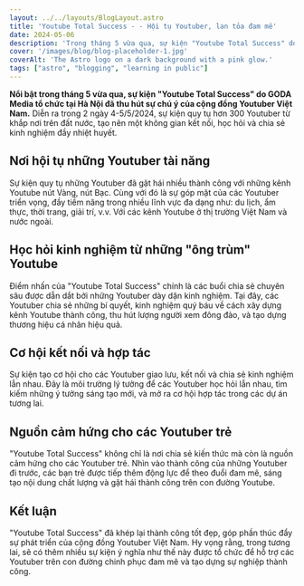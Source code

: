 ```yaml
---
layout: ../../layouts/BlogLayout.astro
title: 'Youtube Total Success - - Hội tụ Youtuber, lan tỏa đam mê'
date: 2024-05-06
description: 'Trong tháng 5 vừa qua, sự kiện "Youtube Total Success" do GODA Media tổ chức tại Hà Nội đã thu hút sự chú ý của cộng đồng Youtuber Việt Nam.'
cover: '/images/blog/blog-placeholder-1.jpg'
coverAlt: 'The Astro logo on a dark background with a pink glow.'
tags: ["astro", "blogging", "learning in public"]
---
```


**Nổi bật trong tháng 5 vừa qua, sự kiện "Youtube Total Success" do GODA Media tổ chức tại Hà Nội đã thu hút sự chú ý của cộng đồng Youtuber Việt Nam.** Diễn ra trong 2 ngày 4-5/5/2024, sự kiện quy tụ hơn 300 Youtuber từ khắp nơi trên đất nước, tạo nên một không gian kết nối, học hỏi và chia sẻ kinh nghiệm đầy nhiệt huyết.

## Nơi hội tụ những Youtuber tài năng
Sự kiện quy tụ những Youtuber đã gặt hái nhiều thành công với những kênh Youtube nút Vàng, nút Bạc. Cùng với đó là sự góp mặt của các Youtuber triển vọng, đầy tiềm năng trong nhiều lĩnh vực đa dạng như: du lịch, ẩm thực, thời trang, giải trí, v.v. Với các kênh Youtube ở thị trường Việt Nam và nước ngoài.

## Học hỏi kinh nghiệm từ những "ông trùm" Youtube
Điểm nhấn của "Youtube Total Success" chính là các buổi chia sẻ chuyên sâu được dẫn dắt bởi những Youtuber dày dặn kinh nghiệm. Tại đây, các Youtuber chia sẻ những bí quyết, kinh nghiệm quý báu về cách xây dựng kênh Youtube thành công, thu hút lượng người xem đông đảo, và tạo dựng thương hiệu cá nhân hiệu quả.

## Cơ hội kết nối và hợp tác
Sự kiện tạo cơ hội cho các Youtuber giao lưu, kết nối và chia sẻ kinh nghiệm lẫn nhau. Đây là môi trường lý tưởng để các Youtuber học hỏi lẫn nhau, tìm kiếm những ý tưởng sáng tạo mới, và mở ra cơ hội hợp tác trong các dự án tương lai.

## Nguồn cảm hứng cho các Youtuber trẻ
"Youtube Total Success" không chỉ là nơi chia sẻ kiến thức mà còn là nguồn cảm hứng cho các Youtuber trẻ. Nhìn vào thành công của những Youtuber đi trước, các bạn trẻ được tiếp thêm động lực để theo đuổi đam mê, sáng tạo nội dung chất lượng và gặt hái thành công trên con đường Youtube.

## Kết luận
"Youtube Total Success" đã khép lại thành công tốt đẹp, góp phần thúc đẩy sự phát triển của cộng đồng Youtuber Việt Nam. Hy vọng rằng, trong tương lai, sẽ có thêm nhiều sự kiện ý nghĩa như thế này được tổ chức để hỗ trợ các Youtuber trên con đường chinh phục đam mê và tạo dựng sự nghiệp thành công.